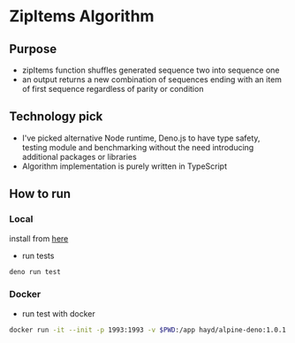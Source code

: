 # ZipItems Algorithm

## Purpose
- zipItems function shuffles generated sequence two into sequence one
- an output returns a new combination of sequences ending with an item of first sequence regardless of parity or condition

## Technology pick
- I've picked alternative Node runtime, Deno.js to have type safety,  
testing module and benchmarking without the need introducing additional packages or libraries
- Algorithm implementation is purely written in TypeScript

## How to run
### Local
install from [here](https://deno.land/#installation)
- run tests 
```bash
deno run test
```

### Docker
- run test with docker
```bash
docker run -it --init -p 1993:1993 -v $PWD:/app hayd/alpine-deno:1.0.1 test /app/node/zipItems.test.ts
```

